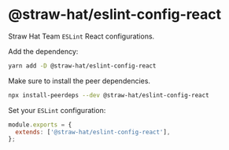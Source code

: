 # @straw-hat/eslint-config-react

Straw Hat Team `ESLint` React configurations.

Add the dependency:

```bash
yarn add -D @straw-hat/eslint-config-react
```

Make sure to install the peer dependencies.

```bash
npx install-peerdeps --dev @straw-hat/eslint-config-react
```

Set your `ESLint` configuration:

```js
module.exports = {
  extends: ['@straw-hat/eslint-config-react'],
};
```
